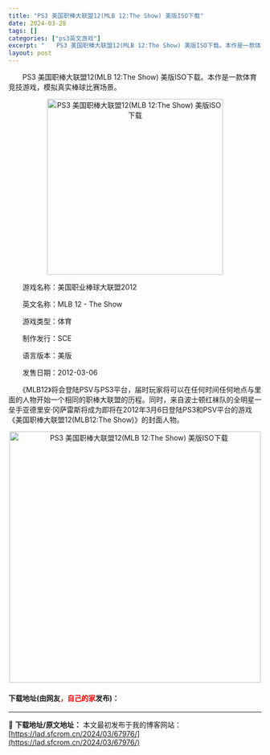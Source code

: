 ```yaml
---
title: "PS3 美国职棒大联盟12(MLB 12:The Show) 美版ISO下载"
date: 2024-03-28
tags: []
categories: ["ps3英文游戏"]
excerpt: "　　PS3 美国职棒大联盟12(MLB 12:The Show) 美版ISO下载。本作是一款体育竞技游戏，模拟真实棒球比赛场景。 　　游戏名称：美国职业棒球大联盟2012 　　英文名称：MLB 12 - The Show 　　游戏类型：体育 　　制作发行：SCE 　　语言版本：美版 　　发售日期：2&hellip;"
layout: post
---
```


 <p>　　PS3 美国职棒大联盟12(MLB 12:The Show) 美版ISO下载。本作是一款体育竞技游戏，模拟真实棒球比赛场景。</p> <p align="center"><img align="" border="0" src="http://img.gamefaqs.net/box/8/0/0/212800_front.jpg" width="350" alt="PS3 美国职棒大联盟12(MLB 12:The Show) 美版ISO下载" /></p> <p>　　游戏名称：美国职业棒球大联盟2012</p> <p>　　英文名称：MLB 12 - The Show</p> <p>　　游戏类型：体育</p> <p>　　制作发行：SCE</p> <p>　　语言版本：美版</p> <p>　　发售日期：2012-03-06</p> <p>　　《MLB12》将会登陆PSV与PS3平台，届时玩家将可以在任何时间任何地点与里面的人物开始一个相同的职棒大联盟的历程。同时，来自波士顿红袜队的全明星一垒手亚德里安&middot;冈萨雷斯将成为即将在2012年3月6日登陆PS3和PSV平台的游戏《美国职棒大联盟12(MLB12:The Show)》的封面人物。</p> <p align="center"><img align="" border="0" src="https://lad.sfcrom.cn/wp-content/uploads/2024/03/20240328_66051dae5b841.jpg" width="500" alt="PS3 美国职棒大联盟12(MLB 12:The Show) 美版ISO下载" /></p> <p><h4>下载地址(由网友<font color="red">，自己的家</font>发布)：</h4></p> 

---
📖 **下载地址/原文地址：** 本文最初发布于我的博客网站：[https://lad.sfcrom.cn/2024/03/67976/](https://lad.sfcrom.cn/2024/03/67976/)
